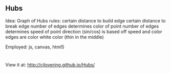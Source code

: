 ## Hubs

Idea: Graph of Hubs
       rules:
      	 certain distance to build edge
	 certain distance to break edge
	 number of edges determines color of point
	 number of edges determines speed of point
	 direction (sin/cos) is based off speed and color
	 edges are color white color (thin in the middle)
	 
Employed: js, canvas, html5



#
View it at: http://cjlovering.github.io/Hubs/

